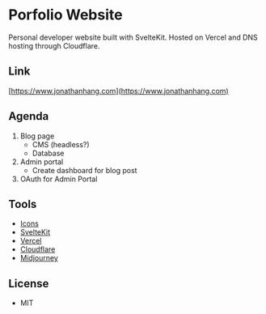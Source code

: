 # Porfolio Website

Personal developer website built with SvelteKit.
Hosted on Vercel and DNS hosting through Cloudflare.

## Link
[https://www.jonathanhang.com](https://www.jonathanhang.com)

## Agenda
1. Blog page
   - CMS (headless?)
   - Database
2. Admin portal
    - Create dashboard for blog post
3. OAuth for Admin Portal

## Tools
- [Icons](https://icons8.com)
- [SvelteKit](https://kit.svelte.dev/)
- [Vercel](https://vercel.com/dashboard)
- [Cloudflare](https://www.cloudflare.com/)
- [Midjourney](https://www.midjourney.com)
  
## License
- MIT
